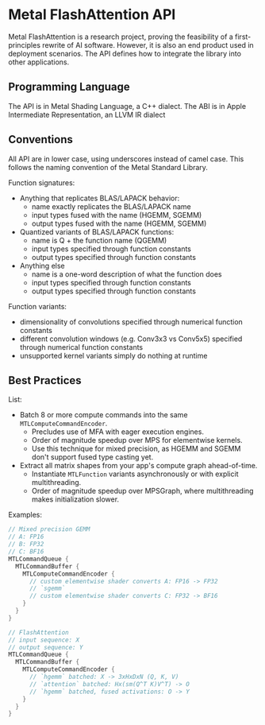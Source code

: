 # Metal FlashAttention API

Metal FlashAttention is a research project, proving the feasibility of a first-principles rewrite of AI software. However, it is also an end product used in deployment scenarios. The API defines how to integrate the library into other applications.

## Programming Language

The API is in Metal Shading Language, a C++ dialect. The ABI is in Apple Intermediate Representation, an LLVM IR dialect

## Conventions

All API are in lower case, using underscores instead of camel case. This follows the naming convention of the Metal Standard Library.

Function signatures:
- Anything that replicates BLAS/LAPACK behavior: 
  - name exactly replicates the BLAS/LAPACK name
  - input types fused with the name (HGEMM, SGEMM)
  - output types fused with the name (HGEMM, SGEMM)
- Quantized variants of BLAS/LAPACK functions:
  - name is Q + the function name (QGEMM)
  - input types specified through function constants
  - output types specified through function constants
- Anything else
  - name is a one-word description of what the function does
  - input types specified through function constants
  - output types specified through function constants
  
Function variants:
  - dimensionality of convolutions specified through numerical function constants
  - different convolution windows (e.g. Conv3x3 vs Conv5x5) specified through numerical function constants
  - unsupported kernel variants simply do nothing at runtime

## Best Practices

List:
- Batch 8 or more compute commands into the same `MTLComputeCommandEncoder`.
  - Precludes use of MFA with eager execution engines.
  - Order of magnitude speedup over MPS for elementwise kernels.
  - Use this technique for mixed precision, as HGEMM and SGEMM don't support fused type casting yet.
- Extract all matrix shapes from your app's compute graph ahead-of-time.
  - Instantiate `MTLFunction` variants asynchronously or with explicit multithreading.
  - Order of magnitude speedup over MPSGraph, where multithreading makes initialization slower.

Examples:

```swift
// Mixed precision GEMM
// A: FP16
// B: FP32
// C: BF16
MTLCommandQueue {
  MTLCommandBuffer {
    MTLComputeCommandEncoder {
      // custom elementwise shader converts A: FP16 -> FP32
      // `sgemm`
      // custom elementwise shader converts C: FP32 -> BF16
    }
  }
}

// FlashAttention
// input sequence: X
// output sequence: Y
MTLCommandQueue {
  MTLCommandBuffer {
    MTLComputeCommandEncoder {
      // `hgemm` batched: X -> 3xHxDxN (Q, K, V)
      // `attention` batched: Hx(sm(Q^T K)V^T) -> O
      // `hgemm` batched, fused activations: O -> Y
    }
  }
}
```

<!--

```
// In-place Winograd with 3.24x speedup
// data: FP16
// weights: 6-bit palletized FP16
// output: FP16
MTLCommandQueue {
  // Partition the system-level cache into a zone for the image, a zone for
  // the filters, and a zone of breathing room for other applications.
  let imageIters = (0..<imageBatch * inputHeight / imageBlock)
  let filterIters = (0..<outputChannels / filterBlock)
  
  // Use AppleGPUInfo FLOPS to estimate the time taken for each block. Separate
  // blocks into multiple command buffers so each one takes ~2 ms.
  MTLCommandBuffer {
    MTLComputeCommandEncoder {
      // Split the GEMM into smaller blocks that fit inside the SLC. Recompute
      // the im2col (image) and depalletize (filter) as needed.
      for i in filterIters.map({ $0 * filterBlock }) {
        // Put the cheaper decompression operation in the inner loop.
        for j in imageIters.map({ $0 * imageBlock }) {
          // `convolution` on data: FP16 -> FP16 Winograd 5x5
          // `convolution` on weights: 6-bit palletized -> FP16 Winograd 5x5
          // `hgemm` batched
          // `convolution` on weights + data: FP16 Winograd 5x5 -> FP16
        }
      }
    }
  }
}
```

-->
